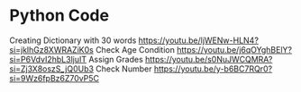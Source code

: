 # Python Code
Creating Dictionary with 30 words
https://youtu.be/ljWENw-HLN4?si=jklhGz8XWRAZiK0s
Check Age Condition 
https://youtu.be/j6qOYghBElY?si=P6VdvI2hbL3ljuIT
Assign Grades
https://youtu.be/s0NuJWCQMRA?si=Zj3X8oszS_jQ0Ub3
Check Number
https://youtu.be/y-b6BC7RQr0?si=9Wz6fpBz6Z70vP5C
